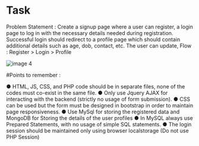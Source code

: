 # Task
Problem Statement : Create a signup page where a user can register, a login page to  log in with the necessary details needed during registration. Successful login should redirect to a profile page which should  contain additional details such as age, dob, contact, etc. The user  can update, Flow : Register > Login > Profile

![image  4](https://user-images.githubusercontent.com/106916614/225223973-1a8e9428-66ed-454f-b89d-e492daef5cb1.png)

#Points to remember :

● HTML, JS, CSS, and PHP code should be in separate files, none of the 
codes must co-exist in the same file.
● Only use Jquery AJAX for interacting with the backend (strictly no usage 
of form submission).
● CSS can be used but the form must be designed in bootstrap in order to 
maintain page responsiveness.
● Use MySql for storing the registered data and MongoDB for Storing the 
details of the user profiles
● In MySQL always use Prepared Statements, with no usage of simple SQL 
statements.
● The login session should be maintained only using browser localstorage
(Do not use PHP Session) 

